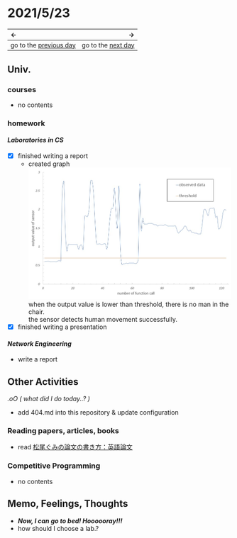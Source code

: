 # 2021/5/23
|←|→|
|:---|---:|
go to the [previous day](./22nd.md) | go to the [next day](./24th.md)

## Univ.
### courses
- no contents

### homework
#### *Laboratories in CS*
- [x] finished writing a report
  - created graph  
    ![output data](./img_folder/laboratory_RS_sensor_output.png)  
    when the output value is lower than threshold, there is no man in the chair.  
    the sensor detects human movement successfully.  
- [x] finished writing a presentation

#### *Network Engineering*
- write a report

## Other Activities
*.oO ( what did I do today..? )*
- add 404.md into this repository & update configuration

### Reading papers, articles, books
- read [松尾ぐみの論文の書き方：英語論文](http://ymatsuo.com/old2/matsuogumi_eigo_ronbun.htm)

### Competitive Programming
- no contents

## Memo, Feelings, Thoughts
-  ***Now, I can go to bed! Hoooooray!!!***
- how should I choose a lab.?

